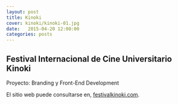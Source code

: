 ```yaml
---
layout: post
title: Kinoki
cover: kinoki/kinoki-01.jpg
date:   2015-04-20 12:00:00
categories: posts
---
```


## Festival Internacional de Cine Universitario Kinoki

Proyecto: Branding y Front-End Development

El sitio web puede consultarse en, [festivalkinoki.com](http://festivalkinoki.com).


